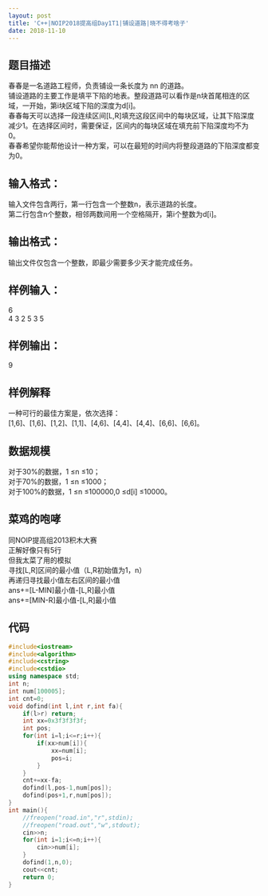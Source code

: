 ```yaml
---
layout: post 
title: 'C++|NOIP2018提高组Day1T1|铺设道路|晓不得考啥子'
date: 2018-11-10
---
```

## 题目描述
春春是一名道路工程师，负责铺设一条长度为 nn 的道路。  
铺设道路的主要工作是填平下陷的地表。整段道路可以看作是n块首尾相连的区域，一开始，第i块区域下陷的深度为d[i]。   
春春每天可以选择一段连续区间[L,R]填充这段区间中的每块区域，让其下陷深度减少1。在选择区间时，需要保证，区间内的每块区域在填充前下陷深度均不为0。  
春春希望你能帮他设计一种方案，可以在最短的时间内将整段道路的下陷深度都变为0。  
## 输入格式：  
输入文件包含两行，第一行包含一个整数n，表示道路的长度。   
第二行包含n个整数，相邻两数间用一个空格隔开，第i个整数为d[i]。   
## 输出格式：  
输出文件仅包含一个整数，即最少需要多少天才能完成任务。  
## 样例输入：
6     
4 3 2 5 3 5   
## 样例输出：
9  
## 样例解释
一种可行的最佳方案是，依次选择：   
[1,6]、[1,6]、[1,2]、[1,1]、[4,6]、[4,4]、[4,4]、[6,6]、[6,6]。  
## 数据规模
对于30%的数据，1 ≤n ≤10；  
对于70%的数据，1 ≤n ≤1000；  
对于100%的数据，1 ≤n ≤100000,0 ≤d[i] ≤10000。 
## 菜鸡的咆哮
同NOIP提高组2013积木大赛  
正解好像只有5行  
但我太菜了用的模拟  
寻找[L,R]区间的最小值（L,R初始值为1，n）  
再递归寻找最小值左右区间的最小值  
ans+=[L-MIN]最小值-[L,R]最小值  
ans+=[MIN-R]最小值-[L,R]最小值  
## 代码
```cpp
#include<iostream>
#include<algorithm>
#include<cstring>
#include<cstdio>
using namespace std;
int n;
int num[100005];
int cnt=0;
void dofind(int l,int r,int fa){
    if(l>r) return;	
    int xx=0x3f3f3f3f;
    int pos;
    for(int i=l;i<=r;i++){
        if(xx>num[i]){
            xx=num[i];
            pos=i;
        }
    }
    cnt+=xx-fa;
    dofind(l,pos-1,num[pos]);
    dofind(pos+1,r,num[pos]);
}
int main(){
    //freopen("road.in","r",stdin);
    //freopen("road.out","w",stdout);
    cin>>n;
    for(int i=1;i<=n;i++){
        cin>>num[i];
    }
    dofind(1,n,0);
    cout<<cnt;
    return 0;
}

```